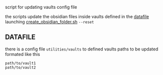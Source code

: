 script for updating vaults config file

the scripts update the obsidian files inside vaults defined in the [datafile](#DATAFILE) launching [create_obsidian_folder.sh](CREATE_OBSIDIAN_VAULT.md)  `--reset` 

## DATAFILE
 
 there is a config file  `utilities/vaults` to defined vaults paths to be updated formated like this 

```
path/to/vault1
path/to/vault2

```